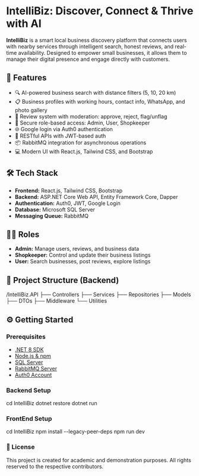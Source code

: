 # IntelliBiz: Discover, Connect & Thrive with AI

**IntelliBiz** is a smart local business discovery platform that connects users with nearby services through intelligent search, honest reviews, and real-time availability. Designed to empower small businesses, it allows them to manage their digital presence and engage directly with customers.

## 🚀 Features

- 🔍 AI-powered business search with distance filters (5, 10, 20 km)
- 📋 Business profiles with working hours, contact info, WhatsApp, and photo gallery
- 💬 Review system with moderation: approve, reject, flag/unflag
- 🔐 Secure role-based access: Admin, User, Shopkeeper
- 🌐 Google login via Auth0 authentication
- 📡 RESTful APIs with JWT-based auth
- 📦 RabbitMQ integration for asynchronous operations
- 💻 Modern UI with React.js, Tailwind CSS, and Bootstrap

## 🛠️ Tech Stack

- **Frontend:** React.js, Tailwind CSS, Bootstrap
- **Backend:** ASP.NET Core Web API, Entity Framework Core, Dapper
- **Authentication:** Auth0, JWT, Google Login
- **Database:** Microsoft SQL Server
- **Messaging Queue:** RabbitMQ

## 🧑‍💼 Roles

- **Admin:** Manage users, reviews, and business data
- **Shopkeeper:** Control and update their business listings
- **User:** Search businesses, post reviews, explore listings

## 📁 Project Structure (Backend)

/IntelliBiz.API
├── Controllers
├── Services
├── Repositories
├── Models
├── DTOs
├── Middleware
└── Utilities


## ⚙️ Getting Started

### Prerequisites

- [.NET 8 SDK](https://dotnet.microsoft.com/)
- [Node.js & npm](https://nodejs.org/)
- [SQL Server](https://www.microsoft.com/en-us/sql-server/)
- [RabbitMQ Server](https://www.rabbitmq.com/download.html)
- [Auth0 Account](https://auth0.com/)

### Backend Setup

cd IntelliBiz
dotnet restore
dotnet run

### FrontEnd Setup
cd IntelliBiz
npm install --legacy-peer-deps
npm run dev


### 📃 License
This project is created for academic and demonstration purposes. All rights reserved to the respective contributors.
